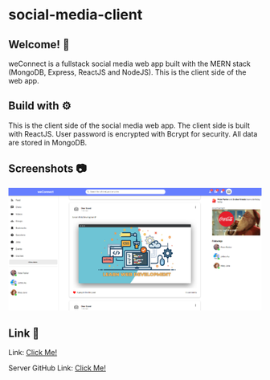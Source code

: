 # social-media-client

## Welcome! 👋

weConnect is a fullstack social media web app built with the MERN stack (MongoDB, Express, ReactJS and NodeJS). This is the client side of the web app.

## Build with ⚙️

This is the client side of the social media web app. The client side is built with ReactJS. User password is encrypted with Bcrypt for security. All data are stored in MongoDB.

## Screenshots 📷

![](screenshot/screenshot.png)

## Link 🔗

Link:
[Click Me!](https://weconnect-social-media.netlify.app/)

Server GitHub Link:
[Click Me!](https://github.com/obiito01/social-media-api)

